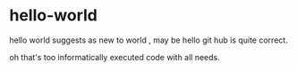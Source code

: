 # hello-world

hello world suggests as new to world ,
may be hello git hub is quite correct.

oh that's too informatically executed code with all needs.
